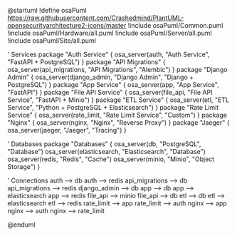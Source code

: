 @startuml
!define osaPuml https://raw.githubusercontent.com/Crashedmind/PlantUML-opensecurityarchitecture2-icons/master
!include osaPuml/Common.puml
!include osaPuml/Hardware/all.puml
!include osaPuml/Server/all.puml
!include osaPuml/Site/all.puml

' Services
package "Auth Service" {
    osa_server(auth, "Auth Service", "FastAPI + PostgreSQL")
}
package "API Migrations" {
    osa_server(api_migrations, "API Migrations", "Alembic")
}
package "Django Admin" {
    osa_server(django_admin, "Django Admin", "Django + PostgreSQL")
}
package "App Service" {
    osa_server(app, "App Service", "FastAPI")
}
package "File API Service" {
    osa_server(file_api, "File API Service", "FastAPI + Minio")
}
package "ETL Service" {
    osa_server(etl, "ETL Service", "Python + PostgreSQL + Elasticsearch")
}
package "Rate Limit Service" {
    osa_server(rate_limit, "Rate Limit Service", "Custom")
}
package "Nginx" {
    osa_server(nginx, "Nginx", "Reverse Proxy")
}
package "Jaeger" {
    osa_server(jaeger, "Jaeger", "Tracing")
}

' Databases
package "Databases" {
    osa_server(db, "PostgreSQL", "Database")
    osa_server(elasticsearch, "Elasticsearch", "Database")
    osa_server(redis, "Redis", "Cache")
    osa_server(minio, "Minio", "Object Storage")
}

' Connections
auth --> db
auth --> redis
api_migrations --> db
api_migrations --> redis
django_admin --> db
app --> db
app --> elasticsearch
app --> redis
file_api --> minio
file_api --> db
etl --> db
etl --> elasticsearch
etl --> redis
rate_limit --> app
rate_limit --> auth
nginx --> app
nginx --> auth
nginx --> rate_limit

@enduml
